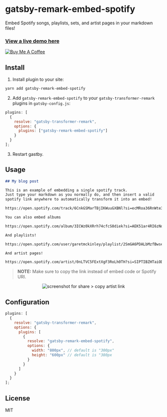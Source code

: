 # gatsby-remark-embed-spotify

Embed Spotify songs, playlists, sets, and artist pages in your markdown files!

### [View a live demo here](https://words.garet.io/music-for-programming/)

<a href="https://www.buymeacoffee.com/gm" target="_blank"><img src="https://www.buymeacoffee.com/assets/img/custom_images/orange_img.png" alt="Buy Me A Coffee" style="height: auto !important;width: auto !important;" ></a>

## Install

1. Install plugin to your site:

```bash
yarn add gatsby-remark-embed-spotify
```

2. Add `gatsby-remark-embed-spotify` to your `gatsby-transformer-remark` plugins in `gatsby-config.js`:

```js
plugins: [
  {
    resolve: "gatsby-transformer-remark",
    options: {
      plugins: ["gatsby-remark-embed-spotify"]
    }
  }
];
```

3. Restart gastby.

## Usage

```markdown
## My blog post

This is an example of embedding a single spotify track.
Just type your markdown as you normally do, and then insert a valid
spotify link anywhere to automatically transform it into an embed!

https://open.spotify.com/track/6CnkGSMarTBjIKWuuGXBNl?si=ecMRoa36RnWte3RR7PdJhw

You can also embed albums

https://open.spotify.com/album/3ICWz0kXRrh74cfcS0diek?si=AEK51ar4RI6zNduAVMmI-Q

And playlists!

https://open.spotify.com/user/garetmckinley/playlist/2SmGA6PDALbMzfBwseeDNx?si=CDGId95KQHis8uYipbXLzQ

And artist pages!

https://open.spotify.com/artist/0nLTVC5FExtXgF3RoLh0TH?si=SIPTIBZHTaiODE_WNqB-BA
```

> __NOTE:__ Make sure to copy the link instead of embed code or Spotify URI.

<p align="center"><img src="https://i.imgur.com/eqx9bHa.png" alt="screenshot for share > copy artist link" /></p>

## Configuration

```js
plugins: [
  {
    resolve: "gatsby-transformer-remark",
    options: {
      plugins: [
        {
          resolve: "gatsby-remark-embed-spotify",
          options: {
            width: "800px", // default is "300px"
            height: "600px" // default is "380px
          }
        }
      ]
    }
  }
];
```

## License

MIT

